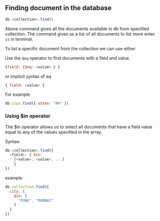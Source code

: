 ## Finding document in the database

```js
db.<collection>.find()
```

Above command gives all the documents available in db from specified collection.
The command gives us a list of all documents to list more enter `it` in terminal.

To list a specific document from the collection we can use either

Use the `$eq` operator to find documents with a field and value.

```js
{field: {$eq: <value> } }
```
or implicit syntax of eq
```js
{ field: <value> }
```

For example
```js
db.zips.find({ state: "MH" })
```

### Using $in operator

The $in operator allows us to select all documents that have a field value equal to any of the values specified in the array.

Syntax:
```js
db.<collection>.find({
  <field>: { $in:
    [<value>, <value>, ...]
    }
})
```

example
```js
db.collection.find({
  city: {
    $in: [
      "PUNE", "MUMBAI"
    ]
  }
})
```